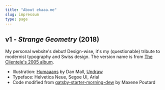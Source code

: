 ```yaml
---
title: "About ekaaa.me"
slug: impressum
type: page
---
```


## v1 - _Strange Geometry_ (2018)

My personal website's debut! Design-wise, it's my (questionable) tribute to modernist typography and Swiss design. The version name is from [The Clientele's 2005 album](https://www.mergerecords.com/strange-geometry).
 

* Illustration: [Humaaans](https://humaaans.com) by Dan Mall, [Undraw](https://humaaans.com)
* Typeface: Helvetica Neue, Segoe UI, Arial
* Code modified from [gatsby-starter-morning-dew](https://github.com/maxpou/gatsby-starter-morning-dew) by Maxene Poutard